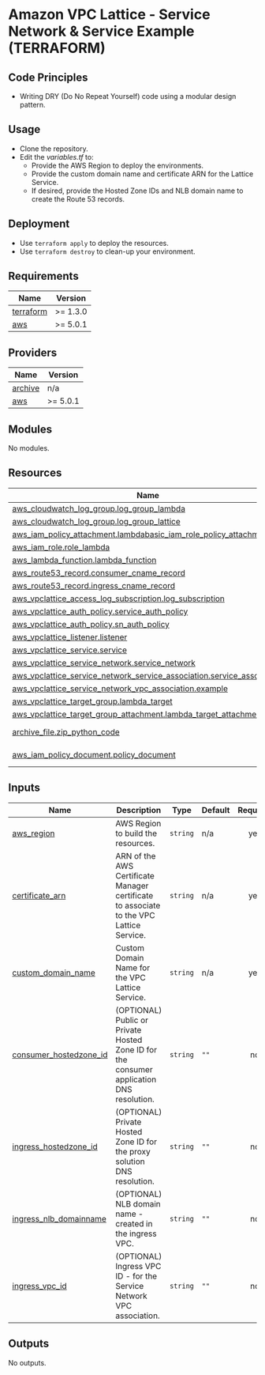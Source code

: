 <!-- BEGIN_TF_DOCS -->
# Amazon VPC Lattice - Service Network & Service Example (TERRAFORM)

## Code Principles

* Writing DRY (Do No Repeat Yourself) code using a modular design pattern.

## Usage

* Clone the repository.
* Edit the *variables.tf* to:
    * Provide the AWS Region to deploy the environments.
    * Provide the custom domain name and certificate ARN for the Lattice Service.
    * If desired, provide the Hosted Zone IDs and NLB domain name to create the Route 53 records.

## Deployment

* Use `terraform apply` to deploy the resources.
* Use `terraform destroy` to clean-up your environment.

## Requirements

| Name | Version |
|------|---------|
| <a name="requirement_terraform"></a> [terraform](#requirement\_terraform) | >= 1.3.0 |
| <a name="requirement_aws"></a> [aws](#requirement\_aws) | >= 5.0.1 |

## Providers

| Name | Version |
|------|---------|
| <a name="provider_archive"></a> [archive](#provider\_archive) | n/a |
| <a name="provider_aws"></a> [aws](#provider\_aws) | >= 5.0.1 |

## Modules

No modules.

## Resources

| Name | Type |
|------|------|
| [aws_cloudwatch_log_group.log_group_lambda](https://registry.terraform.io/providers/hashicorp/aws/latest/docs/resources/cloudwatch_log_group) | resource |
| [aws_cloudwatch_log_group.log_group_lattice](https://registry.terraform.io/providers/hashicorp/aws/latest/docs/resources/cloudwatch_log_group) | resource |
| [aws_iam_policy_attachment.lambdabasic_iam_role_policy_attachment](https://registry.terraform.io/providers/hashicorp/aws/latest/docs/resources/iam_policy_attachment) | resource |
| [aws_iam_role.role_lambda](https://registry.terraform.io/providers/hashicorp/aws/latest/docs/resources/iam_role) | resource |
| [aws_lambda_function.lambda_function](https://registry.terraform.io/providers/hashicorp/aws/latest/docs/resources/lambda_function) | resource |
| [aws_route53_record.consumer_cname_record](https://registry.terraform.io/providers/hashicorp/aws/latest/docs/resources/route53_record) | resource |
| [aws_route53_record.ingress_cname_record](https://registry.terraform.io/providers/hashicorp/aws/latest/docs/resources/route53_record) | resource |
| [aws_vpclattice_access_log_subscription.log_subscription](https://registry.terraform.io/providers/hashicorp/aws/latest/docs/resources/vpclattice_access_log_subscription) | resource |
| [aws_vpclattice_auth_policy.service_auth_policy](https://registry.terraform.io/providers/hashicorp/aws/latest/docs/resources/vpclattice_auth_policy) | resource |
| [aws_vpclattice_auth_policy.sn_auth_policy](https://registry.terraform.io/providers/hashicorp/aws/latest/docs/resources/vpclattice_auth_policy) | resource |
| [aws_vpclattice_listener.listener](https://registry.terraform.io/providers/hashicorp/aws/latest/docs/resources/vpclattice_listener) | resource |
| [aws_vpclattice_service.service](https://registry.terraform.io/providers/hashicorp/aws/latest/docs/resources/vpclattice_service) | resource |
| [aws_vpclattice_service_network.service_network](https://registry.terraform.io/providers/hashicorp/aws/latest/docs/resources/vpclattice_service_network) | resource |
| [aws_vpclattice_service_network_service_association.service_association](https://registry.terraform.io/providers/hashicorp/aws/latest/docs/resources/vpclattice_service_network_service_association) | resource |
| [aws_vpclattice_service_network_vpc_association.example](https://registry.terraform.io/providers/hashicorp/aws/latest/docs/resources/vpclattice_service_network_vpc_association) | resource |
| [aws_vpclattice_target_group.lambda_target](https://registry.terraform.io/providers/hashicorp/aws/latest/docs/resources/vpclattice_target_group) | resource |
| [aws_vpclattice_target_group_attachment.lambda_target_attachment](https://registry.terraform.io/providers/hashicorp/aws/latest/docs/resources/vpclattice_target_group_attachment) | resource |
| [archive_file.zip_python_code](https://registry.terraform.io/providers/hashicorp/archive/latest/docs/data-sources/file) | data source |
| [aws_iam_policy_document.policy_document](https://registry.terraform.io/providers/hashicorp/aws/latest/docs/data-sources/iam_policy_document) | data source |

## Inputs

| Name | Description | Type | Default | Required |
|------|-------------|------|---------|:--------:|
| <a name="input_aws_region"></a> [aws\_region](#input\_aws\_region) | AWS Region to build the resources. | `string` | n/a | yes |
| <a name="input_certificate_arn"></a> [certificate\_arn](#input\_certificate\_arn) | ARN of the AWS Certificate Manager certificate to associate to the VPC Lattice Service. | `string` | n/a | yes |
| <a name="input_custom_domain_name"></a> [custom\_domain\_name](#input\_custom\_domain\_name) | Custom Domain Name for the VPC Lattice Service. | `string` | n/a | yes |
| <a name="input_consumer_hostedzone_id"></a> [consumer\_hostedzone\_id](#input\_consumer\_hostedzone\_id) | (OPTIONAL) Public or Private Hosted Zone ID for the consumer application DNS resolution. | `string` | `""` | no |
| <a name="input_ingress_hostedzone_id"></a> [ingress\_hostedzone\_id](#input\_ingress\_hostedzone\_id) | (OPTIONAL) Private Hosted Zone ID for the proxy solution DNS resolution. | `string` | `""` | no |
| <a name="input_ingress_nlb_domainname"></a> [ingress\_nlb\_domainname](#input\_ingress\_nlb\_domainname) | (OPTIONAL) NLB domain name - created in the ingress VPC. | `string` | `""` | no |
| <a name="input_ingress_vpc_id"></a> [ingress\_vpc\_id](#input\_ingress\_vpc\_id) | (OPTIONAL) Ingress VPC ID - for the Service Network VPC association. | `string` | `""` | no |

## Outputs

No outputs.
<!-- END_TF_DOCS -->